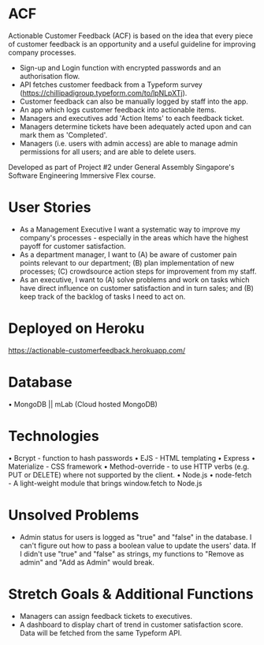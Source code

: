 # ACF
Actionable Customer Feedback (ACF) is based on the idea that every piece of customer feedback is an opportunity and a useful guideline for improving company processes. 
- Sign-up and Login function with encrypted passwords and an authorisation flow. 
- API fetches customer feedback from a Typeform survey (https://chillipadigroup.typeform.com/to/lpNLpXTj).
- Customer feedback can also be manually logged by staff into the app.
- An app which logs customer feedback into actionable items.
- Managers and executives add 'Action Items' to each feedback ticket.
- Managers determine tickets have been adequately acted upon and can mark them as 'Completed'. 
- Managers (i.e. users with admin access) are able to manage admin permissions for all users; and are able to delete users. 

Developed as part of Project #2 under General Assembly Singapore's Software Engineering Immersive Flex course.

# User Stories
- As a Management Executive I want a systematic way to improve my company's processes - especially in the areas which have the highest payoff for customer satisfaction.
- As a department manager, I want to (A) be aware of customer pain points relevant to our department; (B) plan implementation of new processes; (C) crowdsource action steps for improvement from my staff.
- As an executive, I want to (A) solve problems and work on tasks which have direct influence on customer satisfaction and in turn sales; and (B) keep track of the backlog of tasks I need to act on. 

# Deployed on Heroku
https://actionable-customerfeedback.herokuapp.com/

# Database
• MongoDB || mLab (Cloud hosted MongoDB)

# Technologies
• Bcrypt - function to hash passwords
• EJS - HTML templating 
• Express
• Materialize - CSS framework
• Method-override - to use HTTP verbs (e.g. PUT or DELETE) where not supported by the client.
• Node.js
• node-fetch - A light-weight module that brings window.fetch to Node.js

# Unsolved Problems
- Admin status for users is logged as "true" and "false" in the database. I can't figure out how to pass a boolean value to update the users' data. If I didn't use "true" and "false" as strings, my functions to "Remove as admin" and "Add as Admin" would break.

# Stretch Goals & Additional Functions
- Managers can assign feedback tickets to executives.
- A dashboard to display chart of trend in customer satisfaction score. Data will be fetched from the same Typeform API. 

#
